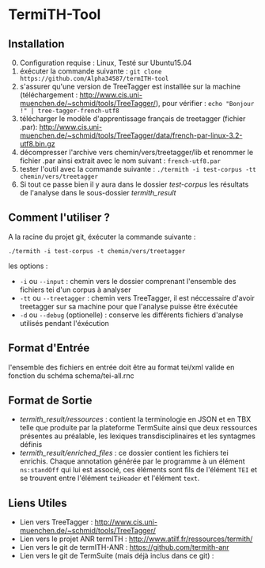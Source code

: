# TermiTH-Tool

## Installation

0. Configuration requise : Linux, Testé sur Ubuntu15.04
1. éxécuter la commande suivante : `git clone https://github.com/Alpha34587/termITH-tool`
2. s'assurer qu'une version de TreeTagger est installée sur la machine (téléchargement : http://www.cis.uni-muenchen.de/~schmid/tools/TreeTagger/), pour vérifier : `echo "Bonjour !" | tree-tagger-french-utf8`
3. télécharger le modèle d'apprentissage français de treetagger (fichier .par): http://www.cis.uni-muenchen.de/~schmid/tools/TreeTagger/data/french-par-linux-3.2-utf8.bin.gz
4. décompresser l'archive vers chemin/vers/treetagger/lib et renommer le fichier .par ainsi extrait avec le nom suivant : `french-utf8.par`
5. tester l'outil avec la commande suivante : `./termith -i test-corpus -tt chemin/vers/treetagger`
6. Si tout ce passe bien il y aura dans le dossier *test-corpus* les résultats de l'analyse dans le sous-dossier *termith_result*

## Comment l'utiliser ?

A la racine du projet git, éxécuter la commande suivante :

`./termith -i test-corpus -t chemin/vers/treetagger`

les options :

 - `-i` ou `--input` : chemin vers le dossier comprenant l'ensemble des fichiers tei d'un corpus à analyser
 - `-tt` ou `--treetagger` : chemin vers TreeTagger, il est néccessaire d'avoir treetagger sur sa machine pour que l'analyse puisse être éxécutée
 - `-d` ou `--debug` (optionelle) : conserve les différents fichiers d'analyse utilisés pendant l'éxécution

## Format d'Entrée

l'ensemble des fichiers en entrée doit être au format tei/xml valide en fonction du schéma schema/tei-all.rnc

## Format de Sortie

- *termith_result/ressources* : contient la terminologie en JSON et en TBX telle que produite par la plateforme TermSuite ainsi que deux ressources présentes au préalable, les lexiques transdisciplinaires et les syntagmes définis
- *termith_result/enriched_files* : ce dossier contient les fichiers tei enrichis. Chaque annotation générée par le programme à un élément `ns:standOff` qui lui est associé, ces éléments sont fils de l'élément `TEI` et se trouvent entre l'élément `teiHeader` et l'élément `text`. 

## Liens Utiles

- Lien vers TreeTagger : http://www.cis.uni-muenchen.de/~schmid/tools/TreeTagger/
- Lien vers le projet ANR termITH : http://www.atilf.fr/ressources/termith/
- Lien vers le git de termITH-ANR : https://github.com/termith-anr
- Lien vers le git de TermSuite (mais déjà inclus dans ce git) : 
